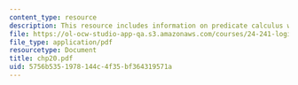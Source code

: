 ```yaml
---
content_type: resource
description: This resource includes information on predicate calculus with identity.
file: https://ol-ocw-studio-app-qa.s3.amazonaws.com/courses/24-241-logic-i-fall-2005/5756b5351978144c4f35bf364319571a_chp20.pdf
file_type: application/pdf
resourcetype: Document
title: chp20.pdf
uid: 5756b535-1978-144c-4f35-bf364319571a
---
```

